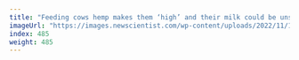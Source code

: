 ```yaml
---
title: "Feeding cows hemp makes them ‘high’ and their milk could be unsafe"
imageUrl: "https://images.newscientist.com/wp-content/uploads/2022/11/14150824/SEI_133595655.jpg?width=600"
index: 485
weight: 485
---
```

